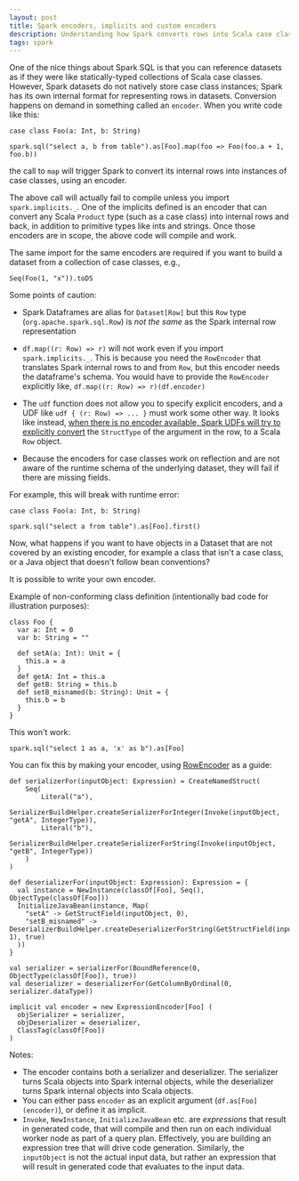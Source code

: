 ```yaml
---
layout: post
title: Spark encoders, implicits and custom encoders
description: Understanding how Spark converts rows into Scala case classes
tags: spark
---
```


One of the nice things about Spark SQL is that you can reference datasets as if they were like statically-typed collections
of Scala case classes.  However, Spark datasets do not natively store case class instances; Spark has its own internal format
for representing rows in datasets.  Conversion happens on demand in something called an `encoder`.  When you write code
like this:

```
case class Foo(a: Int, b: String)

spark.sql("select a, b from table").as[Foo].map(foo => Foo(foo.a + 1, foo.b))
```

the call to `map` will trigger Spark to convert its internal rows into instances of case classes, using an encoder.

The above call will actually fail to compile unless you import `spark.implicits._`.  One of the implicits defined is an encoder that 
can convert any Scala `Product` type (such as a case class) into internal rows and back, in addition to primitive types like
ints and strings.  Once those encoders are in scope, the above code will compile and work.

The same import for the same encoders are required if you want to build a dataset from a collection of case classes, e.g.,

```
Seq(Foo(1, "x")).toDS
```

Some points of caution:

- Spark Dataframes are alias for `Dataset[Row]` but this `Row` type (`org.apache.spark.sql.Row`) is *not the same* as the Spark internal row representation

- `df.map((r: Row) => r)` will not work even if you import `spark.implicits._`.  This is because you need the `RowEncoder` that translates Spark internal rows to and from `Row`, but this encoder needs the dataframe's schema.  You would have to provide the
`RowEncoder` explicitly like, `df.map((r: Row) => r)(df.encoder)`

- The `udf` function does not allow you to specify explicit encoders, and a UDF like `udf { (r: Row) => ... }` must work some other way.  It looks like instead, 
[when there is no encoder available, Spark UDFs will try to explicitly convert](https://github.com/apache/spark/blob/295e98d29b34e2b472c375608b8782c3b9189444/sql/catalyst/src/main/scala/org/apache/spark/sql/catalyst/expressions/ScalaUDF.scala#L168) 
the `StructType` of the argument in the row, to a Scala `Row` object.

- Because the encoders for case classes work on reflection and are not aware of the runtime schema of the underlying dataset,
they will fail if there are missing fields.

For example, this will break with runtime error:

```
case class Foo(a: Int, b: String)

spark.sql("select a from table").as[Foo].first()
```

Now, what happens if you want to have objects in a Dataset that are not covered by an existing encoder, for example a class 
that isn't a case class, or a Java object that doesn't follow bean conventions?

It is possible to write your own encoder.

Example of non-conforming class definition (intentionally bad code for illustration purposes):

```
class Foo {
  var a: Int = 0
  var b: String = ""

  def setA(a: Int): Unit = {
    this.a = a
  }
  def getA: Int = this.a
  def getB: String = this.b
  def setB_misnamed(b: String): Unit = {
    this.b = b
  }
}
```

This won't work:

```
spark.sql("select 1 as a, 'x' as b").as[Foo]
```

You can fix this by making your encoder, using [RowEncoder](https://github.com/apache/spark/blob/master/sql/catalyst/src/main/scala/org/apache/spark/sql/catalyst/encoders/RowEncoder.scala) as a guide:

```
def serializerFor(inputObject: Expression) = CreateNamedStruct(
    Seq(
        Literal("a"),
        SerializerBuildHelper.createSerializerForInteger(Invoke(inputObject, "getA", IntegerType)),
        Literal("b"),
        SerializerBuildHelper.createSerializerForString(Invoke(inputObject, "getB", IntegerType))
    )
)

def deserializerFor(inputObject: Expression): Expression = {
  val instance = NewInstance(classOf[Foo], Seq(), ObjectType(classOf[Foo]))
  InitializeJavaBean(instance, Map(
    "setA" -> GetStructField(inputObject, 0),
    "setB_misnamed" -> DeserializerBuildHelper.createDeserializerForString(GetStructField(inputObject, 1), true)
  ))
}

val serializer = serializerFor(BoundReference(0, ObjectType(classOf[Foo]), true))
val deserializer = deserializerFor(GetColumnByOrdinal(0, serializer.dataType))

implicit val encoder = new ExpressionEncoder[Foo] (
  objSerializer = serializer,
  objDeserializer = deserializer,
  ClassTag(classOf[Foo])
)
```

Notes:

* The encoder contains both a serializer and deserializer.  The serializer turns Scala objects into Spark internal objects, 
while the deserializer turns Spark internal objects into Scala objects.
* You can either pass `encoder` as an explicit argument (`df.as[Foo](encoder)`), or define it as implicit.
* `Invoke`, `NewInstance`, `InitializeJavaBean` etc. are *expressions* that result in generated code, that will compile and then 
run on each individual worker node as part of a query plan.  Effectively, you are building an expression tree that will drive
code generation.  Similarly, the `inputObject` is not the actual input data, but rather an expression that will result in generated code that evaluates to the input data.

